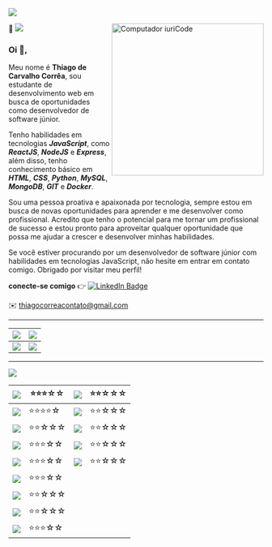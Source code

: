 <!-- <p align="left"> <img src="https://komarev.com/ghpvc/?username=tcorrea&label=Profile%20views&color=0e75b6&style=flat" alt="tcorrea" color=0D76A8  color=0e75b6/></p>-->

![](https://komarev.com/ghpvc/?username=tcorrea&label=Profile%20views&color=6272a4&style=flat-square)

<img src="https://raw.githubusercontent.com/MicaelliMedeiros/micaellimedeiros/master/image/computer-illustration.png" min-width="300px" max-width="300px" width="300px" align="right" alt="Computador iuriCode">

📢 ![](https://img.shields.io/badge/OPEN&nbsp;TO&nbsp;WORK-informational?style=flat-square&logoColor=white&color=blueviolet)
<!--  ### Oi 👋, eu sou o <b> Thiago de Carvalho Corrêa</b>-->
### Oi 👋,
Meu nome é <b> Thiago de Carvalho Corrêa</b>, sou estudante de desenvolvimento web em busca de oportunidades como desenvolvedor de software júnior. 

Tenho habilidades em tecnologias <b>_JavaScript_</b>, como <b>_ReactJS_</b>, <b>_NodeJS_</b> e <b>_Express_</b>, além disso, tenho conhecimento básico em <b>_HTML_</b>, <b>_CSS_</b>, <b>_Python_</b>, <b>_MySQL_</b>, <b>_MongoDB_</b>, <b>_GIT_</b> e <b>_Docker_</b>.

Sou uma pessoa proativa e apaixonada por tecnologia, sempre estou em busca de novas oportunidades para aprender e me desenvolver como profissional. Acredito que tenho o potencial para me tornar um profissional de sucesso e estou pronto para aproveitar qualquer oportunidade que possa me ajudar a crescer e desenvolver minhas habilidades.

Se você estiver procurando por um desenvolvedor de software júnior com habilidades em tecnologias JavaScript, não hesite em entrar em contato comigo. Obrigado por visitar meu perfil!

<!--
Desenvolvedor back-end Júnior. 📢 ![](https://img.shields.io/badge/OPEN&nbsp;TO&nbsp;WORK-informational?style=flat-square&logoColor=white&color=blueviolet)

> _Javascrip_ | _Nodejs_ | _Express_

Estudante de desenvolvimento web na **[Trybe](https://www.betrybe.com/)** <br>
Fã de **tecnologia e programação**.
-->
**conecte-se comigo** :point_right: [![LinkedIn Badge](https://img.shields.io/badge/LinkedIn-Profile-informational?style=flat-square&logo=linkedin&logoColor=white&color=ffb86c)](https://www.linkedin.com/in/thiago-de-carvalho-correa/)

✉️ thiagocorreacontato@gmail.com

---

<!-- ![](https://img.shields.io/badge/✔️LEARNIG-informational?style=flat-square&logoColor=white&color=ffb86c) -->

<!-- ## 🚀 O que eu estou estudando ![](https://img.shields.io/badge/Backend-informational?style=flat-square&logoColor=white&color=8be9fd) -->

<!-- ![](https://img.shields.io/badge/Code-Python-informational?style=flat-square&logo=Python&logoColor=white&color=blueviolet) -->

| ![](https://img.shields.io/badge/✔️LEARNIG-informational?style=flat-square&logoColor=white&color=ffb86c)                   | ![](https://img.shields.io/badge/✔️NEXT-informational?style=flat-square&logoColor=white&color=ffb86c)              |
| -------------------------------------------------------------------------------------------------------------------------- | ------------------------------------------------------------------------------------------------------------------ |
| ![](https://img.shields.io/badge/Code-Python-informational?style=flat-square&logo=Python&logoColor=white&color=blueviolet) | ![](https://img.shields.io/badge/Code-GO-informational?style=flat-square&logo=GO&logoColor=white&color=blueviolet) |

---

![](https://img.shields.io/badge/✔️SKILLS-informational?style=flat-square&logoColor=white&color=ffb86c)

| ![](https://img.shields.io/badge/Backend-informational?style=flat-square&logoColor=white&color=8be9fd)                             | ⭐⭐⭐☆☆ | ![](https://img.shields.io/badge/Frontend-informational?style=flat-square&logoColor=white&color=8be9fd)                            | ⭐⭐☆☆☆ |
| ---------------------------------------------------------------------------------------------------------------------------------- | ----- | ---------------------------------------------------------------------------------------------------------------------------------- | ----- |
| ![](https://img.shields.io/badge/Code-JavaScript-informational?style=flat-square&logo=JavaScript&logoColor=white&color=blueviolet) | ⭐⭐⭐⭐☆ | ![](https://img.shields.io/badge/Code-React-informational?style=flat-square&logo=React&logoColor=white&color=blueviolet)           | ⭐⭐☆☆☆ |
| ![](https://img.shields.io/badge/Code-TypeScript-informational?style=flat-square&logo=TypeScript&logoColor=white&color=blueviolet) | ⭐⭐☆☆☆ | ![](https://img.shields.io/badge/Code-JavaScript-informational?style=flat-square&logo=JavaScript&logoColor=white&color=blueviolet) | ⭐⭐☆☆☆ |
| ![](https://img.shields.io/badge/Code-Node.js-informational?style=flat-square&logo=Node.js&logoColor=white&color=blueviolet)       | ⭐⭐⭐☆☆ | ![](https://img.shields.io/badge/Code-HTML5-informational?style=flat-square&logo=HTML5&logoColor=white&color=blueviolet)           | ⭐⭐☆☆☆ |
| ![](https://img.shields.io/badge/Code-Espress-informational?style=flat-square&logo=Express&logoColor=white&color=blueviolet)       | ⭐⭐⭐☆☆ | ![](https://img.shields.io/badge/Style-CSS-informational?style=flat-square&logo=css3&logoColor=white&color=blueviolet)             | ⭐⭐☆☆☆ |
| ![](https://img.shields.io/badge/Code-Docker-informational?style=flat-square&logo=Docker&logoColor=white&color=blueviolet)         | ⭐⭐⭐☆☆ |                                                                                                                                    |       |
| ![](https://img.shields.io/badge/Code-Mongodb-informational?style=flat-square&logo=Mongodb&logoColor=white&color=blueviolet)       | ⭐⭐☆☆☆ |                                                                                                                                    |       |
| ![](https://img.shields.io/badge/Code-Mysql-informational?style=flat-square&logo=Mysql&logoColor=white&color=blueviolet)           | ⭐⭐☆☆☆ |                                                                                                                                    |       |
| ![](https://img.shields.io/badge/Code-Git-informational?style=flat-square&logo=Git&logoColor=white&color=blueviolet)               | ⭐⭐⭐☆☆ |                                                                                                                                    |       |

<!--
| Paragraph   | Text        | Paragraph   | Text        |-->

<!-- ![](https://img.shields.io/badge/Frontend-informational?style=flat-square&logoColor=white&color=8be9fd)-->

<!--
★★☆☆☆
![Anurag's GitHub stats](https://github-readme-stats.vercel.app/api?username=tcorrea&count_private=true&show_icons=true&theme=dracula)

[![GitHub Streak](https://github-readme-streak-stats.herokuapp.com?user=tcorrea&theme=dracula)](https://git.io/streak-stats)

[![Top Langs](https://github-readme-stats.vercel.app/api/top-langs/?username=tcorrea&count_private=true&show_icons=true&theme=dracula&layout=compact)](https://github.com/anuraghazra/github-readme-stats)
-->
